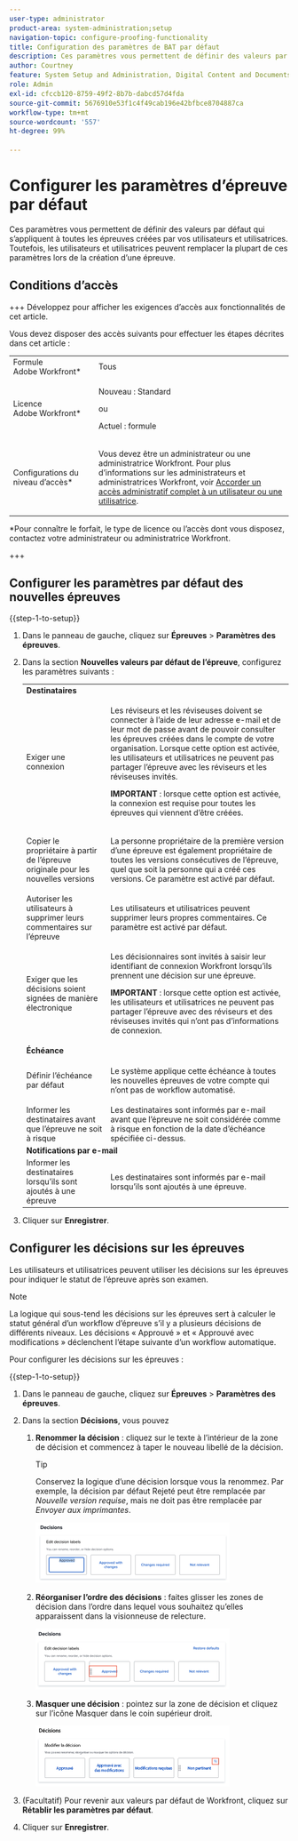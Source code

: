 ```yaml
---
user-type: administrator
product-area: system-administration;setup
navigation-topic: configure-proofing-functionality
title: Configuration des paramètres de BAT par défaut
description: Ces paramètres vous permettent de définir des valeurs par défaut qui s’appliquent à toutes les épreuves créées par vos utilisateurs et utilisatrices. Toutefois, les utilisateurs et utilisatrices peuvent remplacer la plupart de ces paramètres lors de la création d’une épreuve.
author: Courtney
feature: System Setup and Administration, Digital Content and Documents
role: Admin
exl-id: cfccb120-8759-49f2-8b7b-dabcd57d4fda
source-git-commit: 5676910e53f1c4f49cab196e42bfbce8704887ca
workflow-type: tm+mt
source-wordcount: '557'
ht-degree: 99%

---
```


# Configurer les paramètres d’épreuve par défaut

Ces paramètres vous permettent de définir des valeurs par défaut qui s’appliquent à toutes les épreuves créées par vos utilisateurs et utilisatrices. Toutefois, les utilisateurs et utilisatrices peuvent remplacer la plupart de ces paramètres lors de la création d’une épreuve.

## Conditions d’accès

+++ Développez pour afficher les exigences d’accès aux fonctionnalités de cet article.

Vous devez disposer des accès suivants pour effectuer les étapes décrites dans cet article :

<table style="table-layout:auto"> 
 <col> 
 <col> 
 <tbody> 
  <tr> 
   <td role="rowheader">Formule Adobe Workfront*</td> 
   <td>Tous</td> 
  </tr> 
  <tr> 
   <td role="rowheader">Licence Adobe Workfront*</td> 
   <td>
   <p>Nouveau : Standard</p>
   ou
   <p>Actuel : formule</p></td> 
  </tr> 
  <tr> 
   <td role="rowheader">Configurations du niveau d’accès*</td> 
   <td> <p>Vous devez être un administrateur ou une administratrice Workfront. Pour plus d’informations sur les administrateurs et administratrices Workfront, voir <a href="../../../administration-and-setup/add-users/configure-and-grant-access/grant-a-user-full-administrative-access.md" class="MCXref xref">Accorder un accès administratif complet à un utilisateur ou une utilisatrice</a>.</p> </td> 
  </tr> 
 </tbody> 
</table>

&#42;Pour connaître le forfait, le type de licence ou l’accès dont vous disposez, contactez votre administrateur ou administratrice Workfront.

+++

## Configurer les paramètres par défaut des nouvelles épreuves

{{step-1-to-setup}}

1. Dans le panneau de gauche, cliquez sur **Épreuves** > **Paramètres des épreuves**.
1. Dans la section **Nouvelles valeurs par défaut de l’épreuve**, configurez les paramètres suivants :

   <table style="table-layout:auto"> 
    <col> 
    <col> 
    <tbody> 
     <tr> 
      <td role="rowheader" colspan="2"><b>Destinataires</b></td> 
     </tr> 
     <tr> 
      <td role="rowheader">Exiger une connexion</td> 
      <td> <p>Les réviseurs et les réviseuses doivent se connecter à l’aide de leur adresse e-mail et de leur mot de passe avant de pouvoir consulter les épreuves créées dans le compte de votre organisation. Lorsque cette option est activée, les utilisateurs et utilisatrices ne peuvent pas partager l’épreuve avec les réviseurs et les réviseuses invités.</p> <p><b>IMPORTANT</b> : lorsque cette option est activée, la connexion est requise pour toutes les épreuves qui viennent d’être créées.</p> </td> 
     </tr> 
     <tr> 
      <td role="rowheader">Copier le propriétaire à partir de l’épreuve originale pour les nouvelles versions</td> 
      <td> <p>La personne propriétaire de la première version d’une épreuve est également propriétaire de toutes les versions consécutives de l’épreuve, quel que soit la personne qui a créé ces versions. Ce paramètre est activé par défaut.</p> </td> 
     </tr> 
     <tr> 
      <td role="rowheader">Autoriser les utilisateurs à supprimer leurs commentaires sur l’épreuve</td> 
      <td>Les utilisateurs et utilisatrices peuvent supprimer leurs propres commentaires. Ce paramètre est activé par défaut.</td> 
     </tr> 
     <tr> 
      <td role="rowheader">Exiger que les décisions soient signées de manière électronique </td> 
      <td> <p>Les décisionnaires sont invités à saisir leur identifiant de connexion Workfront lorsqu’ils prennent une décision sur une épreuve.</p> <p><b>IMPORTANT</b> : lorsque cette option est activée, les utilisateurs et utilisatrices ne peuvent pas partager l’épreuve avec des réviseurs et des réviseuses invités qui n’ont pas d’informations de connexion.</p> </td> 
     </tr> 
     <tr> 
      <td role="rowheader" colspan="2"><b>Échéance</b></td> 
     </tr> 
     <tr> 
      <td role="rowheader">Définir l’échéance par défaut</td> 
      <td> <p>Le système applique cette échéance à toutes les nouvelles épreuves de votre compte qui n’ont pas de workflow automatisé.</p> </td> 
     </tr> 
     <tr> 
      <td role="rowheader">Informer les destinataires avant que l’épreuve ne soit à risque</td> 
      <td>Les destinataires sont informés par e-mail avant que l’épreuve ne soit considérée comme à risque en fonction de la date d’échéance spécifiée ci-dessus.</td> 
     </tr> 
     <tr> 
      <td role="rowheader" colspan="2"><b>Notifications par e-mail</b></td> 
     </tr> 
     <tr> 
      <td role="rowheader">Informer les destinataires lorsqu’ils sont ajoutés à une épreuve</td> 
      <td>Les destinataires sont informés par e-mail lorsqu’ils sont ajoutés à une épreuve.</td> 
     </tr> 
    </tbody> 
   </table>

1. Cliquer sur **Enregistrer**.

## Configurer les décisions sur les épreuves

Les utilisateurs et utilisatrices peuvent utiliser les décisions sur les épreuves pour indiquer le statut de l’épreuve après son examen.

>[!NOTE]
>
>La logique qui sous-tend les décisions sur les épreuves sert à calculer le statut général d’un workflow d’épreuve s’il y a plusieurs décisions de différents niveaux. Les décisions « Approuvé » et « Approuvé avec modifications » déclenchent l’étape suivante d’un workflow automatique.

Pour configurer les décisions sur les épreuves :

{{step-1-to-setup}}

1. Dans le panneau de gauche, cliquez sur **Épreuves** > **Paramètres des épreuves**.
1. Dans la section **Décisions**, vous pouvez

   1. **Renommer la décision** : cliquez sur le texte à l’intérieur de la zone de décision et commencez à taper le nouveau libellé de la décision.

      >[!TIP]
      >
      >Conservez la logique d’une décision lorsque vous la renommez. Par exemple, la décision par défaut Rejeté peut être remplacée par *Nouvelle version requise*, mais ne doit pas être remplacée par *Envoyer aux imprimantes*.

      ![](assets/rename-decision-350x109.png)

   1. **Réorganiser l’ordre des décisions** : faites glisser les zones de décision dans l’ordre dans lequel vous souhaitez qu’elles apparaissent dans la visionneuse de relecture.

      ![](assets/move-decision-350x110.png)

   1. **Masquer une décision** : pointez sur la zone de décision et cliquez sur l’icône Masquer dans le coin supérieur droit.

      ![](assets/hide-decision-350x109.png)

1. (Facultatif) Pour revenir aux valeurs par défaut de Workfront, cliquez sur **Rétablir les paramètres par défaut**.
1. Cliquer sur **Enregistrer**.
